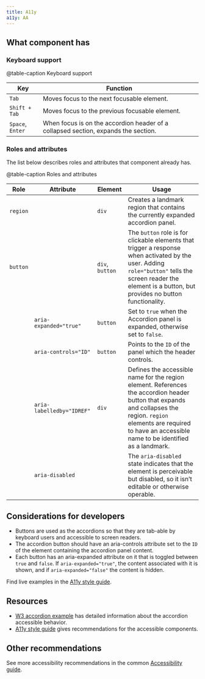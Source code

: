 ```yaml
---
title: A11y
a11y: AA
---
```


## What component has

### Keyboard support

@table-caption Keyboard support

| Key              | Function                                                                           |
| ---------------- | ---------------------------------------------------------------------------------- |
| `Tab`            | Moves focus to the next focusable element.                                         |
| `Shift + Tab`    | Moves focus to the previous focusable element.                                     |
| `Space`, `Enter` | When focus is on the accordion header of a collapsed section, expands the section. |

### Roles and attributes

The list below describes roles and attributes that component already has.

@table-caption Roles and attributes

| Role     | Attribute                 | Element  | Usage                                                                                                                                                                                                                       |
| -------- | ------------------------- | -------- | --------------------------------------------------------------------------------------------------------------------------------------------------------------------------------------------------------------------------- |
| `region` |                           | `div`    | Creates a landmark region that contains the currently expanded accordion panel.                                                                                                                                             |
| `button` |                           | `div`, `button` | The `button` role is for clickable elements that trigger a response when activated by the user. Adding `role="button"` tells the screen reader the element is a button, but provides no button functionality.               |
|          | `aria-expanded="true"`    | `button` | Set to `true` when the Accordion panel is expanded, otherwise set to `false`.                                                                                                                                               |
|          | `aria-controls="ID"`      | `button` | Points to the `ID` of the panel which the header controls.                                                                                                                                                                  |
|          | `aria-labelledby="IDREF"` | `div`    | Defines the accessible name for the region element. References the accordion header button that expands and collapses the region. `region` elements are required to have an accessible name to be identified as a landmark. |
|          | `aria-disabled`             |          | The `aria-disabled` state indicates that the element is perceivable but disabled, so it isn’t editable or otherwise operable. |

## Considerations for developers

- Buttons are used as the accordions so that they are tab-able by keyboard users and accessible to screen readers.
- The accordion button should have an aria-controls attribute set to the `ID` of the element containing the accordion panel content.
- Each button has an aria-expanded attribute on it that is toggled between `true` and `false`. If `aria-expanded="true"`, the content associated with it is shown, and if `aria-expanded="false"` the content is hidden.

Find live examples in the [A11y style guide](https://a11y-style-guide.com/style-guide/section-navigation.html).

## Resources

- [W3 accordion example](https://www.w3.org/TR/wai-aria-practices-1.1/examples/accordion/accordion.html) has detailed information about the accordion accessible behavior.
- [A11y style guide](https://a11y-style-guide.com/style-guide/section-navigation.html) gives recommendations for the accessible components.

## Other recommendations

See more accessibility recommendations in the common [Accessibility guide](/core-principles/a11y/).
